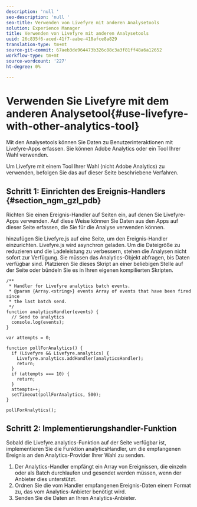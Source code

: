 ```yaml
---
description: 'null '
seo-description: 'null '
seo-title: Verwenden von Livefyre mit anderen Analysetools
solution: Experience Manager
title: Verwenden von Livefyre mit anderen Analysetools
uuid: 26c835f6-aced-41f7-aabe-418afce8a829
translation-type: tm+mt
source-git-commit: 67aeb3de964473b326c88c3a3f81ff48a6a12652
workflow-type: tm+mt
source-wordcount: '227'
ht-degree: 0%

---
```



# Verwenden Sie Livefyre mit dem anderen Analysetool{#use-livefyre-with-other-analytics-tool}

Mit den Analysetools können Sie Daten zu Benutzerinteraktionen mit Livefyre-Apps erfassen. Sie können Adobe Analytics oder ein Tool Ihrer Wahl verwenden.

Um Livefyre mit einem Tool Ihrer Wahl (nicht Adobe Analytics) zu verwenden, befolgen Sie das auf dieser Seite beschriebene Verfahren.

## Schritt 1: Einrichten des Ereignis-Handlers {#section_ngm_gzl_pdb}

Richten Sie einen Ereignis-Handler auf Seiten ein, auf denen Sie Livefyre-Apps verwenden. Auf diese Weise können Sie Daten aus den Apps auf dieser Seite erfassen, die Sie für die Analyse verwenden können.

hinzufügen Sie Livefyre.js auf eine Seite, um den Ereignis-Handler einzurichten. Livefyre.js wird asynchron geladen. Um die Dateigröße zu reduzieren und die Ladeleistung zu verbessern, stehen die Analysen nicht sofort zur Verfügung. Sie müssen das Analytics-Objekt abfragen, bis Daten verfügbar sind. Platzieren Sie dieses Skript an einer beliebigen Stelle auf der Seite oder bündeln Sie es in Ihren eigenen kompilierten Skripten.

```
/** 
 * Handler for Livefyre analytics batch events. 
 * @param {Array.<string>} events Array of events that have been fired since 
 * the last batch send. 
 */ 
function analyticsHandler(events) { 
  // Send to analytics 
  console.log(events); 
} 
 
var attempts = 0; 
 
function pollForAnalytics() { 
  if (Livefyre && Livefyre.analytics) { 
    Livefyre.analytics.addHandler(analyticsHandler); 
    return; 
  } 
  if (attempts === 10) { 
    return; 
  } 
  attempts++; 
  setTimeout(pollForAnalytics, 500); 
} 
 
pollForAnalytics(); 
```

## Schritt 2: Implementierungshandler-Funktion

Sobald die Livefyre.analytics-Funktion auf der Seite verfügbar ist, implementieren Sie die Funktion analyticsHandler, um die empfangenen Ereignis an den Analytics-Provider Ihrer Wahl zu senden.

1. Der Analytics-Handler empfängt ein Array von Ereignissen, die einzeln oder als Batch durchlaufen und gesendet werden müssen, wenn der Anbieter dies unterstützt.
1. Ordnen Sie die vom Handler empfangenen Ereignis-Daten einem Format zu, das vom Analytics-Anbieter benötigt wird.
1. Senden Sie die Daten an Ihren Analytics-Anbieter.

